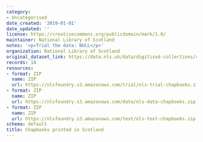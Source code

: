 ```yaml
---
category:
- Uncategorised
date_created: '2019-01-01'
date_updated: ''
license: https://creativecommons.org/publicdomain/mark/1.0/
maintainer: National Library of Scotland
notes: '<p>Trial the data: NULL</p>'
organization: National Library of Scotland
original_dataset_link: https://data.nls.uk/data/digitised-collections/chapbooks-printed-in-scotland/
records: 18
resources:
- format: ZIP
  name: ZIP
  url: https://nlsfoundry.s3.amazonaws.com/trial/nls-trial-chapbooks.zip
- format: ZIP
  name: ZIP
  url: https://nlsfoundry.s3.amazonaws.com/data/nls-data-chapbooks.zip
- format: ZIP
  name: ZIP
  url: https://nlsfoundry.s3.amazonaws.com/text/nls-text-chapbooks.zip
schema: default
title: Chapbooks printed in Scotland
---
```

